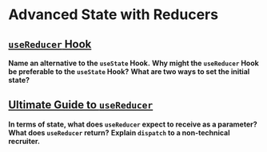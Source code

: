 # Advanced State with Reducers

## [`useReducer` Hook](https://reactjs.org/docs/hooks-reference.html#usereducer)

**Name an alternative to the `useState` Hook.**
**Why might the `useReducer` Hook be preferable to the `useState` Hook?**
**What are two ways to set the initial state?**

## [Ultimate Guide to `useReducer`](https://blog.logrocket.com/react-usereducer-hook-ultimate-guide/)

**In terms of state, what does `useReducer` expect to receive as a parameter?**
**What does `useReducer` return?**
**Explain `dispatch` to a non-technical recruiter.**